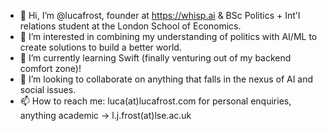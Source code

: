 - 👋 Hi, I’m @lucafrost, founder at https://whisp.ai & BSc Politics + Int'l relations student at the London School of Economics.
- 👀 I’m interested in combining my understanding of politics with AI/ML to create solutions to build a better world.
- 🌱 I’m currently learning Swift (finally venturing out of my backend comfort zone)!
- 💞️ I’m looking to collaborate on anything that falls in the nexus of AI and social issues.
- 📫 How to reach me: luca(at)lucafrost.com for personal enquiries, anything academic → l.j.frost(at)lse.ac.uk
